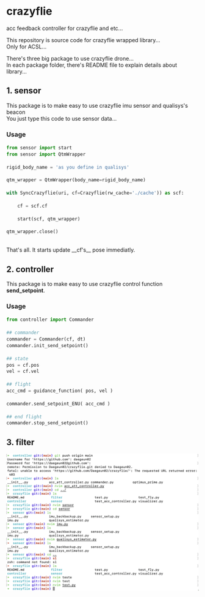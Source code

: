 # crazyflie
acc feedback controller for crazyflie and etc...

This repository is source code for crazyflie wrapped library...<br>
Only for ACSL...

There's three big package to use crazyflie drone...<br>
In each package folder, there's README file to explain details about library...<br>

## 1. sensor
This package is to make easy to use crazyflie imu sensor and qualisys's beacon<br>
You just type this code to use sensor data...<br>
### Usage
```python 
from sensor import start
from sensor import QtmWrapper

rigid_body_name = 'as you define in qualisys'

qtm_wrapper = QtmWrapper(body_name=rigid_body_name)

with SyncCrazyflie(uri, cf=Crazyflie(rw_cache='./cache')) as scf:

    cf = scf.cf

    start(scf, qtm_wrapper)

qtm_wrapper.close()
```
<br>
That's all. It starts update __cf's__ pose immediatly.<br>

## 2. controller
This package is to make easy to use crazyflie control function __send_setpoint__.

### Usage
```python
from controller import Commander

## commander
commander = Commander(cf, dt)
commander.init_send_setpoint()

## state
pos = cf.pos
vel = cf.vel

## flight
acc_cmd = guidance_function( pos, vel )

commander.send_setpoint_ENU( acc_cmd )

## end flight
commander.stop_send_setpoint()
```

## 3. filter

![test](./image/test_image.png)
